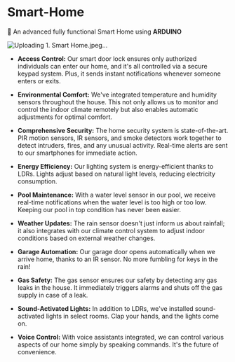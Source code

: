# Smart-Home
🏡 An advanced fully functional Smart Home using **ARDUINO**

![Uploading 1. Smart Home.jpeg…]()


- **Access Control:** Our smart door lock ensures only authorized individuals can enter our home, and it's all controlled via a secure keypad system. Plus, it sends instant notifications whenever someone enters or exits.
- **Environmental Comfort:** We've integrated temperature and humidity sensors throughout the house. This not only allows us to monitor and control the indoor climate remotely but also enables automatic adjustments for optimal comfort.
- **Comprehensive Security:** The home security system is state-of-the-art. PIR motion sensors, IR sensors, and smoke detectors work together to detect intruders, fires, and any unusual activity. Real-time alerts are sent to our smartphones for immediate action.
- **Energy Efficiency:** Our lighting system is energy-efficient thanks to LDRs. Lights adjust based on natural light levels, reducing electricity consumption.

- **Pool Maintenance:** With a water level sensor in our pool, we receive real-time notifications when the water level is too high or too low. Keeping our pool in top condition has never been easier.

- **Weather Updates:** The rain sensor doesn't just inform us about rainfall; it also integrates with our climate control system to adjust indoor conditions based on external weather changes.

- **Garage Automation:** Our garage door opens automatically when we arrive home, thanks to an IR sensor. No more fumbling for keys in the rain!

- **Gas Safety:** The gas sensor ensures our safety by detecting any gas leaks in the house. It immediately triggers alarms and shuts off the gas supply in case of a leak.

- **Sound-Activated Lights:** In addition to LDRs, we've installed sound-activated lights in select rooms. Clap your hands, and the lights come on.

- **Voice Control:** With voice assistants integrated, we can control various aspects of our home simply by speaking commands. It's the future of convenience.
